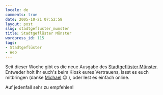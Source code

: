 ```yaml
---
locale: de
comments: true
date: 2005-10-21 07:52:58
layout: post
slug: stadtgefluster_munster
title: Stadtgeflüster Münster
wordpress_id: 115
tags:
- Stadtgeflüster
- Web
---
```


Seit dieser Woche gibt es die neue Ausgabe des [Stadtgeflüster Münster](http://stadtgefluester-muenster.de/).
Entweder holt Ihr euch's beim Kiosk eures Vertrauens, lasst es euch mitbringen
(danke [Michael](http://mosterme.blog.de/) :wink: ), oder lest es einfach online.

Auf jedenfall sehr zu empfehlen!
